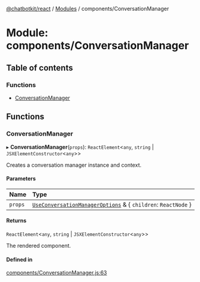 [@chatbotkit/react](../README.md) / [Modules](../modules.md) / components/ConversationManager

# Module: components/ConversationManager

## Table of contents

### Functions

- [ConversationManager](components_ConversationManager.md#conversationmanager)

## Functions

### ConversationManager

▸ **ConversationManager**(`props`): `ReactElement`\<`any`, `string` \| `JSXElementConstructor`\<`any`\>\>

Creates a conversation manager instance and context.

#### Parameters

| Name | Type |
| :------ | :------ |
| `props` | [`UseConversationManagerOptions`](hooks_useConversationManager.md#useconversationmanageroptions) & \{ `children`: `ReactNode`  } |

#### Returns

`ReactElement`\<`any`, `string` \| `JSXElementConstructor`\<`any`\>\>

The rendered component.

#### Defined in

[components/ConversationManager.js:63](https://github.com/chatbotkit/node-sdk/blob/main/packages/react/src/components/ConversationManager.js#L63)
